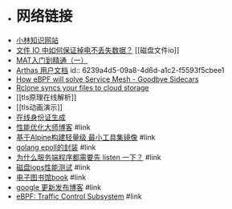 - # 网络链接
- [小林知识网站](https://xiaolincoding.com/)
- [文件 IO 中如何保证掉电不丢失数据？](https://cloud.tencent.com/developer/article/1883452) [[磁盘文件io]]
- [MAT入门到精通（一）](https://cloud.tencent.com/developer/column/2503)
- [Arthas 用户文档](https://arthas.aliyun.com/doc/watch.html)
  id:: 6239a4d5-09a8-4d6d-a1c2-f5593f5cbee1
- [How eBPF will solve Service Mesh - Goodbye Sidecars](https://isovalent.com/blog/post/2021-12-08-ebpf-servicemesh)
- [Rclone syncs your files to cloud storage](https://rclone.org)
- [[tls原理在线解析]]
- [[tls动画演示]]
- [在线身份证生成](https://www.suijidaquan.com/shenfenzheng)
- [性能优化大师博客](https://www.brendangregg.com/) #link
- [基于Alpine构建轻量级 最小工具集镜像](https://blog.csdn.net/fly910905/article/details/104808575/) #link
- [golang epoll的封装](https://mp.weixin.qq.com/s/hjWhh_zHfxmH1yZFfvu_zA) #link
- [为什么服务端程序都需要先 listen 一下？](https://mp.weixin.qq.com/s?__biz=MjM5Njg5NDgwNA==&mid=2247485737&idx=1&sn=baba45ad4fb98afe543bdfb06a5720b8&scene=21#wechat_redirect) #link
- [磁盘iops性能测试](https://help.aliyun.com/document_detail/95501.html) #link
- [电子图书馆book](https://gen.lib.rus.ec) #link
- [google 更新发布博客](https://developers.google.com/search/blog/2020/01/get-ready-for-new-samesitenone-secure?hl=zh-cn) #link
- [eBPF: Traffic Control Subsystem](https://blog.csdn.net/weixin_43705457/article/details/123388130?utm_source=app&app_version=5.2.1&code=app_1562916241&uLinkId=usr1mkqgl919blen) #link